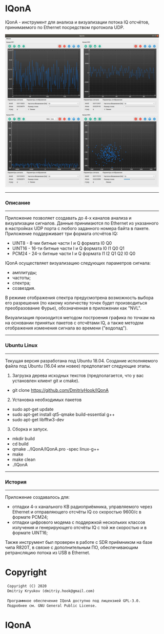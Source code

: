 # IQonA

IQonA - инструмент для анализа и визуализации потока IQ отсчётов, принимаемого по
Ethernet посредством протокола UDP.

![iqona screenshot](screenshotes/amplitude_frequency_spectrum_constellation.png)

------------------------------------------------------------------
### Описание
------------------------------------------------------------------

Приложение позволяет создавать до 4-х каналов анализа и визуализации
сигналов. Данные принимаются по Ethernet из указанного в настройках
UDP порта с любого заданного номера байта в пакете. Приложение 
поддерживает три формата отсчётов IQ:
 * UINT8  - 8-ми битные части I и Q формата  I0  Q0
 * UINT16 - 16-ти битные части I и Q формата I0  I1  Q0  Q1
 * PCM24  - 24-х битные части I и Q формата  I1  I2  Q1  Q2  I0  Q0

IQonA осуществляет визуализацию следующих параметров сигнала:
 * амплитуды;
 * частоты;
 * спектра;
 * созвездия.

В режиме отображения спектра предусмотрена возможность выбора его разрешения
(по какому количеству точек будет производиться преобразование Фурье),
обозначенная в приложении как "NVL".

Визуализация произодится методом построения графика по точкам на
на основании принятых пакетов с отсчётами IQ, а также методом отображения
изменения сигнала во времени ("водопад").

-------------------------------------------------- ----------------
### Ubuntu Linux
-------------------------------------------------- ----------------

Текущая версия разработана под Ubuntu 18.04. Создание исполняемого
файла под Ubuntu (16.04 или новее) предполагает следующие этапы.

1. Загрузка дерева исходных текстов
 (предполагается, что у вас установлен клиент git и cmake).

 * git clone https://github.com/DmitriyHook/IQonA

2. Установка необходимых пакетов

 * sudo apt-get update
 * sudo apt-get install qt5-qmake build-essential g++
 * sudo apt-get libfftw3-dev

3.  Сборка и запуск.

 * mkdir build
 * cd build
 * qmake ../IQonA/IQonA.pro -spec linux-g++
 * make
 * make clean
 * ./IQonA

-------------------------------------------------- -----------------------
### История
-------------------------------------------------- -----------------------

Приложение создавалось для:
 * отладки 4-х канального КВ радиоприёмника, управляемого через Ethernet и
 отправляющего отсчёты IQ со скоростью 9600/с в формате PCM24;
 * отладки цифрового модема с поддержкой нескольких классов излучения и 
 генерирующего отсчёты IQ с той же скоростью и в формате UINT16;

Также инструмент был проверен в работе с SDR приёмником на базе чипа R820T, в
связке с дополнительным ПО, обеспечивающим ретрансляцию потока из USB в Ethernet.


# Copyright

     Copyright (C) 2020
     Dmitriy Kryukov (dmitriy.hook@gmail.com)

     Программное обеспечение IQonA доступно под лицензией GPL-3.0.
     Подробнее см. GNU General Public License.

# IQonA
